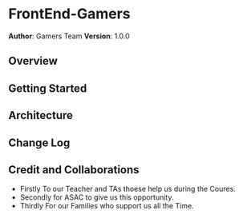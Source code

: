 
# FrontEnd-Gamers
**Author**: Gamers Team 
**Version**: 1.0.0 
## Overview

<!-- Provide a high level overview of what this application is and why you are building it, beyond the fact that it's an assignment for this class. (i.e. What's your problem domain?) -->

## Getting Started
<!-- What are the steps that a user must take in order to build this app on their own machine and get it running? -->

## Architecture
<!-- Provide a detailed description of the application design. What technologies (languages, libraries, etc) you're using, and any other relevant design information. -->

## Change Log

<!-- Use this area to document the iterative changes made to your application as each feature is successfully implemented. Use time stamps. Here's an example:
01-01-2001 4:59pm - Application now has a fully-functional express server, with a GET route for the location resource. -->

## Credit and Collaborations

+ Firstly To our Teacher and TAs thoese help us during the Coures.
+ Secondly for ASAC to give us this opportunity.
+ Thirdly For our Families who support us all the Time.